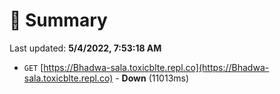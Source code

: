 # 📖 Summary
Last updated: **5/4/2022, 7:53:18 AM**

- `GET` [https://Bhadwa-sala.toxicblte.repl.co](https://Bhadwa-sala.toxicblte.repl.co) - **Down** (11013ms)
